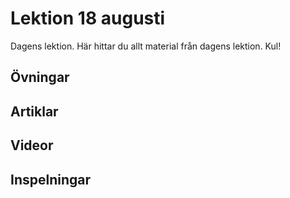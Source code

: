 # Lektion 18 augusti

Dagens lektion. Här hittar du allt material från dagens lektion. Kul!

## Övningar

## Artiklar

## Videor

## Inspelningar
